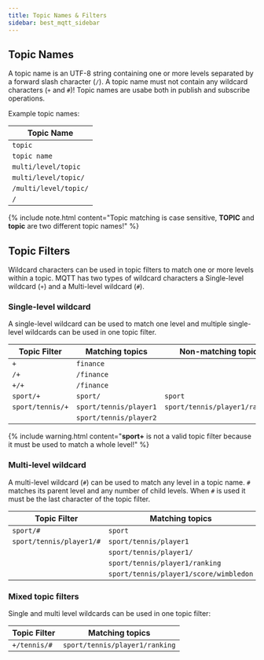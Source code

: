 ```yaml
---
title: Topic Names & Filters
sidebar: best_mqtt_sidebar
---
```


## Topic Names

A topic name is an UTF-8 string containing one or more levels separated by a forward slash character (`/`). A topic name must not contain any wildcard characters (`+` and `#`)! Topic names are usabe both in publish and subscribe operations.

Example topic names:

| Topic Name |
|------------|
| `topic` |
| `topic name` |
| `multi/level/topic` |
| `multi/level/topic/` |
| `/multi/level/topic/` |
| `/` |

{% include note.html content="Topic matching is case sensitive, **TOPIC** and **topic** are two different topic names!" %}

## Topic Filters

Wildcard characters can be used in topic filters to match one or more levels within a topic. MQTT has two types of wildcard characters a Single-level wildcard (`+`) and a Multi-level wildcard (`#`).

### Single-level wildcard

A single-level wildcard can be used to match one level and multiple single-level wildcards can be used in one topic filter. 

| Topic Filter | Matching topics | Non-matching topics |
|-|-|-|
| `+` | `finance` | |
| `/+` | `/finance` | |
| `+/+` | `/finance` | |
| `sport/+` | `sport/` | `sport` |
| `sport/tennis/+` | `sport/tennis/player1` | `sport/tennis/player1/ranking` |
| | `sport/tennis/player2` | |

{% include warning.html content="**sport+** is not a valid topic filter because it must be used to match a whole level!" %}

### Multi-level wildcard

A multi-level wildcard (`#`) can be used to match any level in a topic name. `#` matches its parent level and any number of child levels. When `#` is used it must be the last character of the topic filter.

| Topic Filter | Matching topics |
|-|-|
| `sport/#` | `sport` |
| `sport/tennis/player1/#` | `sport/tennis/player1` |
| | `sport/tennis/player1/` |
| | `sport/tennis/player1/ranking` |
| | `sport/tennis/player1/score/wimbledon` |

### Mixed topic filters

Single and multi level wildcards can be used in one topic filter:

| Topic Filter | Matching topics |
|-|-|
| `+/tennis/#` | `sport/tennis/player1/ranking` |